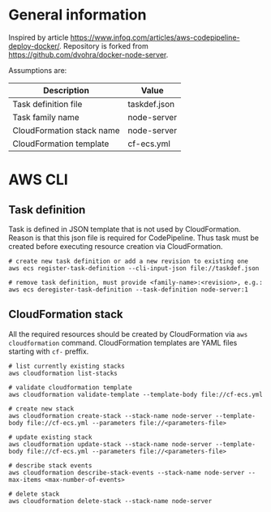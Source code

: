 # General information
Inspired by article https://www.infoq.com/articles/aws-codepipeline-deploy-docker/. Repository is forked from https://github.com/dvohra/docker-node-server.

Assumptions are:

Description | Value
----------- | ------
Task definition file | taskdef.json
Task family name | node-server
CloudFormation stack name | node-server
CloudFormation template | cf-ecs.yml

# AWS CLI

## Task definition

Task is defined in JSON template that is not used by CloudFormation. Reason is that this json file is required for CodePipeline. Thus task must be created before executing resource creation via CloudFormation.

```shell
# create new task definition or add a new revision to existing one
aws ecs register-task-definition --cli-input-json file://taskdef.json

# remove task definition, must provide <family-name>:<revision>, e.g.:
aws ecs deregister-task-definition --task-definition node-server:1
```

## CloudFormation stack

All the required resources should be created by CloudFormation via `aws cloudformation` command. CloudFormation templates are YAML files starting with `cf-` preffix.

```shell
# list currently existing stacks
aws cloudformation list-stacks

# validate cloudformation template
aws cloudformation validate-template --template-body file://cf-ecs.yml

# create new stack
aws cloudformation create-stack --stack-name node-server --template-body file://cf-ecs.yml --parameters file://<parameters-file>

# update existing stack
aws cloudformation update-stack --stack-name node-server --template-body file://cf-ecs.yml --parameters file://<parameters-file>

# describe stack events
aws cloudformation describe-stack-events --stack-name node-server --max-items <max-number-of-events>

# delete stack
aws cloudformation delete-stack --stack-name node-server
```
